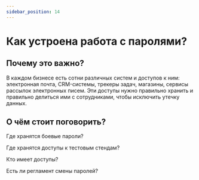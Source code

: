 ```yaml
---
sidebar_position: 14
---
```

# Как устроена работа с паролями?

## Почему это важно?
В каждом бизнесе есть сотни различных систем и доступов к ним: электронная почта, CRM-системы, трекеры задач, магазины, сервисы рассылок электронных писем. Эти доступы нужно правильно хранить и правильно делиться ими с сотрудниками, чтобы исключить утечку данных.

## О чём стоит поговорить?
Где хранятся боевые пароли?

Где хранятся доступы к тестовым стендам?

Кто имеет доступы?

Есть ли регламент смены паролей?